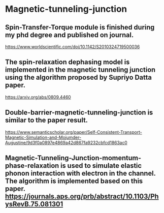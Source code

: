 # Magnetic-tunneling-junction


## Spin-Transfer-Torque module is finished during my phd degree and published on journal.
https://www.worldscientific.com/doi/10.1142/S2010324719500036

## The spin-relaxation dephasing model is implemented in the magnetic tunneling junction using the algorithm proposed by Supriyo Datta paper.
https://arxiv.org/abs/0809.4460


## Double-barrier-magnetic-tunneling-junction is similar to the paper result.
https://www.semanticscholar.org/paper/Self-Consistent-Transport-Magnetic-Simulation-and-Mojumder-Augustine/9d3f0a0897e4869a42d867fa9232cbfcd1863ac0



## Magnetic-Tunneling-Junction-momentum-phase-relaxation is used to simulate elastic phonon interaction with electron in the channel. The algorithm is implemented based on this paper. https://journals.aps.org/prb/abstract/10.1103/PhysRevB.75.081301
